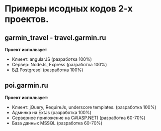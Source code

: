 <h1>Примеры исодных кодов 2-х проектов.</h1>

<h2>garmin_travel - travel.garmin.ru</h2>
<b>Проект использует</b>
<ul>
<li>Клиент: angularJS (разработка 100%)</li>
<li>Сервер: NodeJs, Express (разработка 100%)</li>
<li>БД Postgresql (разработка 100%)</li>
</ul>
<h2>poi.garmin.ru</h2>
<b>Проект использует:</b>
<ul>
<li>Клиент: jQuery, RequireJs, underscore templates. (разработка 100%)</li>
<li>Админка на ExtJs (разработка 100%)</li>
<li>Серверное приложение на C#(ASP.NET) (разработка 60-70%)</li>
<li>База данных MSSQL (разработка 60-70%)</li>
</ul>
